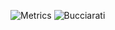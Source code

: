 ![Metrics](https://metrics.lecoq.io/oscarmmv)
![Bucciarati](https://i.ibb.co/gmq8VW0/Pik-Png-com-jojos-bizarre-adventure-logo-3854000.png)
